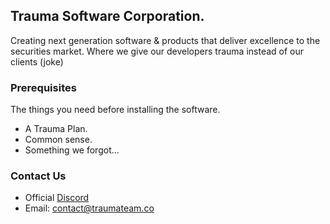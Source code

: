 ## Trauma Software Corporation.

Creating next generation software & products that deliver excellence to the securities market. Where we give our developers trauma instead of our clients (joke)

### Prerequisites

The things you need before installing the software.

* A Trauma Plan.
* Common sense.
* Something we forgot...

### Contact Us

* Official [Discord](https://discord.gg/traumaware)
* Email: contact@traumateam.co
